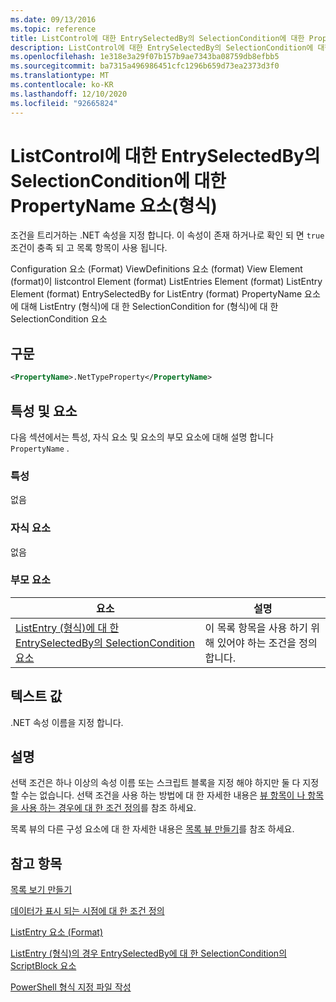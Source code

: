 ```yaml
---
ms.date: 09/13/2016
ms.topic: reference
title: ListControl에 대한 EntrySelectedBy의 SelectionCondition에 대한 PropertyName 요소(형식)
description: ListControl에 대한 EntrySelectedBy의 SelectionCondition에 대한 PropertyName 요소(형식)
ms.openlocfilehash: 1e318e3a29f07b157b9ae7343ba08759db8efbb5
ms.sourcegitcommit: ba7315a496986451cfc1296b659d73ea2373d3f0
ms.translationtype: MT
ms.contentlocale: ko-KR
ms.lasthandoff: 12/10/2020
ms.locfileid: "92665824"
---
```

# <a name="propertyname-element-for-selectioncondition-for-entryselectedby-for-listcontrol-format"></a>ListControl에 대한 EntrySelectedBy의 SelectionCondition에 대한 PropertyName 요소(형식)

조건을 트리거하는 .NET 속성을 지정 합니다. 이 속성이 존재 하거나로 확인 되 면 `true` 조건이 충족 되 고 목록 항목이 사용 됩니다.

Configuration 요소 (Format) ViewDefinitions 요소 (format) View Element (format)이 listcontrol Element (format) ListEntries Element (format) ListEntry Element (format) EntrySelectedBy for ListEntry (format) PropertyName 요소에 대해 ListEntry (형식)에 대 한 SelectionCondition for (형식)에 대 한 SelectionCondition 요소

## <a name="syntax"></a>구문

```xml
<PropertyName>.NetTypeProperty</PropertyName>
```

## <a name="attributes-and-elements"></a>특성 및 요소

다음 섹션에서는 특성, 자식 요소 및 요소의 부모 요소에 대해 설명 합니다 `PropertyName` .

### <a name="attributes"></a>특성

없음

### <a name="child-elements"></a>자식 요소

없음

### <a name="parent-elements"></a>부모 요소

|요소|설명|
|-------------|-----------------|
|[ListEntry (형식)에 대 한 EntrySelectedBy의 SelectionCondition 요소](./selectioncondition-element-for-entryselectedby-for-listcontrol-format.md)|이 목록 항목을 사용 하기 위해 있어야 하는 조건을 정의 합니다.|

## <a name="text-value"></a>텍스트 값

.NET 속성 이름을 지정 합니다.

## <a name="remarks"></a>설명

선택 조건은 하나 이상의 속성 이름 또는 스크립트 블록을 지정 해야 하지만 둘 다 지정할 수는 없습니다. 선택 조건을 사용 하는 방법에 대 한 자세한 내용은 [뷰 항목이 나 항목을 사용 하는 경우에 대 한 조건 정의](./defining-conditions-for-displaying-data.md)를 참조 하세요.

목록 뷰의 다른 구성 요소에 대 한 자세한 내용은 [목록 뷰 만들기](./creating-a-list-view.md)를 참조 하세요.

## <a name="see-also"></a>참고 항목

[목록 보기 만들기](./creating-a-list-view.md)

[데이터가 표시 되는 시점에 대 한 조건 정의](./defining-conditions-for-displaying-data.md)

[ListEntry 요소 (Format)](./listentry-element-for-listcontrol-format.md)

[ListEntry (형식)의 경우 EntrySelectedBy에 대 한 SelectionCondition의 ScriptBlock 요소](./scriptblock-element-for-selectioncondition-for-entryselectedby-for-listcontrol-format.md)

[PowerShell 형식 지정 파일 작성](./writing-a-powershell-formatting-file.md)
